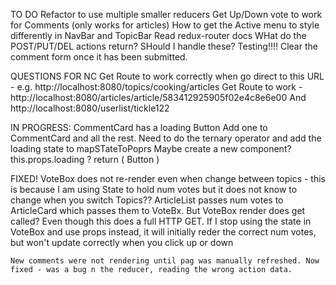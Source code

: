 TO DO
Refactor to use multiple smaller reducers
Get Up/Down vote to work for Comments (only works for articles)
How to get the Active menu to style differently in NavBar and TopicBar
Read redux-router docs
WHat do the POST/PUT/DEL actions return? SHould I handle these?
Testing!!!!
Clear the comment form once it has been submitted.

QUESTIONS FOR NC
  Get Route to work correctly when go direct to this URL - e.g. http://localhost:8080/topics/cooking/articles
  Get Route to work - http://localhost:8080/articles/article/583412925905f02e4c8e6e00
  And http://localhost:8080/userlist/tickle122

IN PROGRESS:
CommentCard has a loading Button
Add one to CommentCard and all the rest.
Need to do the ternary operator and add the loading state to mapSTateToPoprs
Maybe create a new component? <Loading />
this.props.loading ? <Loading />
return (
    <a className="button is-primary is-loading">
      Button
    </a>
  )

FIXED!
    VoteBox does not re-render even when change between topics - this is because I am using State to hold num votes but it does not know to change when you switch Topics?? ArticleList passes num votes to ArticleCard which passes them to VoteBx. But VoteBox render does get called? Even though this does a full HTTP GET. If I stop using the state in VoteBox and use props instead, it will initially reder the correct num votes, but won't update correctly when you click up or down

    New comments were not rendering until pag was manually refreshed. Now fixed - was a bug n the reducer, reading the wrong action data.
